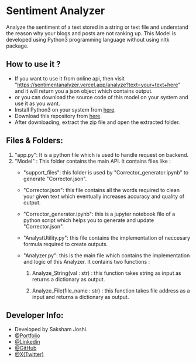 
# Sentiment Analyzer

Analyze the sentiment of a text stored in a string or text file and understand the reason why your blogs and posts are not ranking up.
This Model is developed using Python3 programming language without using nltk package.



## How to use it ?
 - If you want to use it from online api, then visit "https://sentimentanalyzer.vercel.app/analyze?text=your+text+here" and it will return you a json object which contains output.
 - or you can download the source code of this model on your system and use it as you want.
 - Install Python3 on your system from [here](https://www.python.org/downloads/).
 - Download this repository from [here](https://github.com/saksham-joshi/Sentiment_Analyzer/archive/refs/heads/main.zip).
 - After downloading, extract the zip file and open the extracted folder.
## Files & Folders:
1. "app.py": It is a python file which is used to handle request on backend.
2. "Model" : This folder contains the main API. It contains files like :
    - "support_files": this folder is used by "Corrector_generator.ipynb" to generate "Corrector.json". 
    - "Corrector.json": this file contains all the words required to clean your given text which eventually increases accuracy and quality of output.
    - "Corrector_generator.ipynb": this is a jupyter notebook file of a python script which helps you to generate and update "Corrector.json".
    - "AnalystUtility.py": this file contains the implementation of neccesary formula required to create outputs.
    -  "Analyzer.py": this is the main file which contains the implementation and logic of this Analyzer. It contains two functions :
      
         1. Analyze_String(val : str) : this function takes string as input as returns a dictionary as output.
            
         2. Analyze_File(file_name : str) : this function takes file address as a input and returns a dictionary as output.
## Developer Info:
- Developed by Saksham Joshi.
- [@Portfolio](https://sakshamjoshi.netlify.app/)
- [@Linkedin](https://www.linkedin.com/in/sakshamjoshi27)
- [@GitHub](https://github.com/saksham-joshi)
- [@X(Twitter)](https://twitter.com/sakshamjoshi27/)

